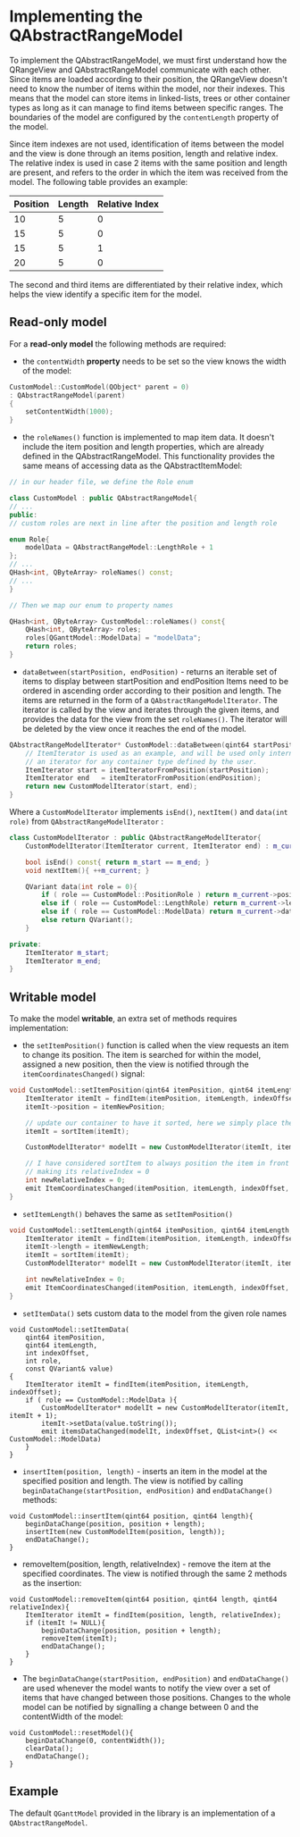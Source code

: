 # Implementing the  QAbstractRangeModel

To implement the QAbstractRangeModel, we must first understand how the QRangeView and QAbstractRangeModel
communicate with each other. Since items are loaded according to their position, the QRangeView doesn't 
need to know the number of items within the model, nor their indexes. This means that the model can store
items in linked-lists, trees or other container types as long as it can manage to find items between specific
ranges. The boundaries of the model are configured by the ```contentLength``` property of the model.

Since item indexes are not used, identification of items between the model and the view is done
through an items position, length and relative index. The relative index is used in case 2 items with the
same position and length are present, and refers to the order in which the item was received from the model.
The following table provides an example: 

 Position | Length | Relative Index
 -------- | ------ | --------------
 10       | 5      | 0
 15       | 5      | 0
 15       | 5      | 1
 20       | 5      | 0
 
The second and third items are differentiated by their relative index, which helps the view identify a specific
item for the model.


## Read-only model

For a **read-only model** the following methods are required:

 * the ```contentWidth``` **property** needs to be set so the view knows the width of the model:

```cpp
CustomModel::CustomModel(QObject* parent = 0)
: QAbstractRangeModel(parent)
{
	setContentWidth(1000);
}
```
 
 * the ```roleNames()``` function is implemented to map item data. It doesn't include the item position and length
   properties, which are already defined in the QAbstractRangeModel. This functionality provides the same means of 
   accessing data as the QAbstractItemModel:

```cpp
// in our header file, we define the Role enum

class CustomModel : public QAbstractRangeModel{
// ...
public:
// custom roles are next in line after the position and length role

enum Role{
    modelData = QAbstractRangeModel::LengthRole + 1
};
// ...
QHash<int, QByteArray> roleNames() const;
// ...
}
```

```cpp
// Then we map our enum to property names

QHash<int, QByteArray> CustomModel::roleNames() const{
    QHash<int, QByteArray> roles;
    roles[QGanttModel::ModelData] = "modelData";
    return roles;
}
```
  
 * ```dataBetween(startPosition, endPosition)``` - returns an iterable set of items to display between startPosition and endPosition
   Items need to be ordered in ascending order according to their position and length. The items are returned in the form
   of a ```QAbstractRangeModelIterator```. The iterator is called by the view and iterates through the given items, and provides the
   data for the view from the set ```roleNames()```. The iterator will be deleted by the view once it reaches the end of the model.
 
```cpp
QAbstractRangeModelIterator* CustomModel::dataBetween(qint64 startPosition, qint64 endPosition){
    // ItemIterator is used as an example, and will be used only internally by the CustomModelIterator to iterate items. This can be
    // an iterator for any container type defined by the user.
    ItemIterator start = itemIteratorFromPosition(startPosition);
    ItemIterator end   = itemIteratorFromPosition(endPosition);
    return new CustomModelIterator(start, end);
}
```

Where a ```CustomModelIterator``` implements ```isEnd()```, ```nextItem()``` and ```data(int role)``` from 
```QAbstractRangeModelIterator``` :

```cpp
class CustomModelIterator : public QAbstractRangeModelIterator{
    CustomModelIterator(ItemIterator current, ItemIterator end) : m_current(current), m_end(end){}

    bool isEnd() const{ return m_start == m_end; }
    void nextItem(){ ++m_current; }

    QVariant data(int role = 0){
        if ( role == CustomModel::PositionRole ) return m_current->position;
        else if ( role == CustomModel::LengthRole) return m_current->length;
        else if ( role == CustomModel::ModelData) return m_current->data;
        else return QVariant();
    }

private:
    ItemIterator m_start;
    ItemIterator m_end;
}
```


## Writable model

To make the model **writable**, an extra set of methods requires implementation:
 
 * the ```setItemPosition()``` function is called when the view requests an item to change its position. The item is 
 searched for within the model, assigned a new position, then the view is notified through the 
 ```itemCoordinatesChanged()``` signal:
 
```cpp
void CustomModel::setItemPosition(qint64 itemPosition, qint64 itemLength, int indexOffset, qint64 itemNewPosition){
    ItemIterator itemIt = findItem(itemPosition, itemLength, indexOffset);
    itemIt->position = itemNewPosition;

    // update our container to have it sorted, here we simply place the item to its new index
    itemIt = sortItem(itemIt);

    CustomModelIterator* modelIt = new CustomModelIterator(itemIt, itemIt + 1);

    // I have considered sortItem to always position the item in front of items with the same position and length,
    // making its relativeIndex = 0
    int newRelativeIndex = 0;
    emit ItemCoordinatesChanged(itemPosition, itemLength, indexOffset, modelIt, newRelativeIndex);
}
```

 * ```setItemLength()``` behaves the same as ```setItemPosition()```

```cpp
void CustomModel::setItemLength(qint64 itemPosition, qint64 itemLength, int indexOffset, qint64 itemNewLength){
    ItemIterator itemIt = findItem(itemPosition, itemLength, indexOffset);
    itemIt->length = itemNewLength;
    itemIt = sortItem(itemIt);
    CustomModelIterator* modelIt = new CustomModelIterator(itemIt, itemIt + 1);

    int newRelativeIndex = 0;
    emit ItemCoordinatesChanged(itemPosition, itemLength, indexOffset, modelIt, newRelativeIndex);
}
```
  
 * ```setItemData()``` sets custom data to the model from the given role names

```
void CustomModel::setItemData(
    qint64 itemPosition,
    qint64 itemLength,
    int indexOffset,
    int role,
    const QVariant& value)
{
    ItemIterator itemIt = findItem(itemPosition, itemLength, indexOffset);
    if ( role == CustomModel::ModelData ){
        CustomModelIterator* modelIt = new CustomModelIterator(itemIt, itemIt + 1);
        itemIt->setData(value.toString());
        emit itemsDataChanged(modelIt, indexOffset, QList<int>() << CustomModel::ModelData)
    }
}
```
 
 * ```insertItem(position, length)``` - inserts an item in the model at the specified position and length. 
   The view is notified by calling ```beginDataChange(startPosition, endPosition)``` and 
   ```endDataChange()``` methods:
 
```
void CustomModel::insertItem(qint64 position, qint64 length){
	beginDataChange(position, position + length);
	insertItem(new CustomModelItem(position, length));
	endDataChange();
}
```
 
 * removeItem(position, length, relativeIndex) - remove the item at the specified coordinates. The view is notified
 through the same 2 methods as the insertion:

```
void CustomModel::removeItem(qint64 position, qint64 length, qint64 relativeIndex){
    ItemIterator itemIt = findItem(position, length, relativeIndex);
    if (itemIt != NULL){
		beginDataChange(position, position + length);
        removeItem(itemIt);
		endDataChange();
	}
}
```
  
  * The ```beginDataChange(startPosition, endPosition)``` and ```endDataChange()``` are used whenever the 
    model wants to notify the view over a set of items that have changed between those positions. Changes 
	to the whole model can be notified by signalling a change between 0 and the contentWidth of the model:
  
```
void CustomModel::resetModel(){
	beginDataChange(0, contentWidth());
	clearData();
	endDataChange();
}
```

## Example

The default ```QGanttModel``` provided in the library is an implementation of a ```QAbstractRangeModel```.
